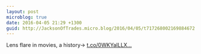 ```yaml
---
layout: post
microblog: true
date: 2016-04-05 21:29 +1300
guid: http://JacksonOfTrades.micro.blog/2016/04/05/t717268002169884672.html
---
```

Lens flare in movies, a history→ [t.co/0WKYaILLX...](https://t.co/0WKYaILLXZ)
